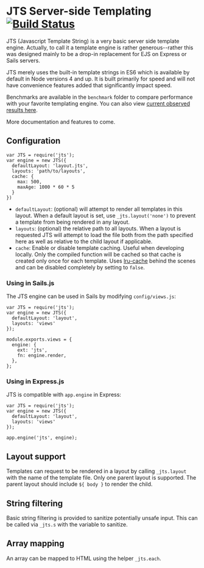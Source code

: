 # JTS Server-side Templating [![Build Status](https://github.com/Ignigena/jts/actions/workflows/test.yml/badge.svg)](https://github.com/Ignigena/jts/actions/workflows/test.yml)

JTS (Javascript Template String) is a very basic server side template engine.
Actually, to call it a template engine is rather generous--rather this was
designed mainly to be a drop-in replacement for EJS on Express or Sails servers.

JTS merely uses the built-in template strings in ES6 which is available by
default in Node versions 4 and up. It is built primarily for speed and will not
have convenience features added that significantly impact speed.

Benchmarks are available in the `benchmark` folder to compare performance with
your favorite templating engine. You can also view [current observed results
here](./benchmark/README.md).

More documentation and features to come.

## Configuration

```
var JTS = require('jts');
var engine = new JTS({
  defaultLayout: 'layout.jts',
  layouts: 'path/to/layouts',
  cache: {
    max: 500,
    maxAge: 1000 * 60 * 5
  }
})
```

* `defaultLayout`: (optional) will attempt to render all templates in this
  layout. When a default layout is set, use `_jts.layout('none')` to prevent a
  template from being rendered in any layout.
* `layouts`: (optional) the relative path to all layouts. When a layout is
  requested JTS will attempt to load the file both from the path specified here
  as well as relative to the child layout if applicable.
* `cache`: Enable or disable template caching. Useful when developing locally.
  Only the compiled function will be cached so that cache is created only once
  for each template. Uses [lru-cache](https://www.npmjs.com/package/lru-cache)
  behind the scenes and can be disabled completely by setting to `false`.

### Using in Sails.js

The JTS engine can be used in Sails by modifying `config/views.js`:

```
var JTS = require('jts');
var engine = new JTS({
  defaultLayout: 'layout',
  layouts: 'views'
});

module.exports.views = {
  engine: {
    ext: 'jts',
    fn: engine.render,
  },
};
```

### Using in Express.js

JTS is compatible with `app.engine` in Express:

```
var JTS = require('jts');
var engine = new JTS({
  defaultLayout: 'layout',
  layouts: 'views'
});

app.engine('jts', engine);
```

## Layout support

Templates can request to be rendered in a layout by calling `_jts.layout` with
the name of the template file. Only one parent layout is supported. The parent
layout should include `${ body }` to render the child.

## String filtering

Basic string filtering is provided to sanitize potentially unsafe input. This
can be called via `_jts.s` with the variable to sanitize.

## Array mapping

An array can be mapped to HTML using the helper `_jts.each`.
